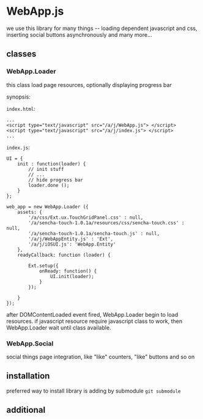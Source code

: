 WebApp.js
=========

we use this library for many things -- loading dependent javascript and css,
inserting social buttons asynchronously and many more...

classes
-------

### WebApp.Loader

this class load page resources, optionally displaying progress bar

synopsis:

`index.html`:

	...
	<script	type="text/javascript" src="/a/j/WebApp.js"> </script>
	<script type="text/javascript" src="/a/j/index.js"> </script>
	...

`index.js`:

	UI = {
		init : function(loader) {
			// init stuff
			// ...
			// hide progress bar
			loader.done ();
		}
	};

	web_app = new WebApp.Loader ({
		assets: {
			'/a/css/Ext.ux.TouchGridPanel.css' : null,
			'/a/sencha-touch-1.0.1a/resources/css/sencha-touch.css' : null,
			'/a/sencha-touch-1.0.1a/sencha-touch.js' : null,
			'/a/j/WebAppEntity.js' : 'Ext',
			'/a/j/iOSUI.js': 'WebApp.Entity'
		},
		readyCallback: function (loader) {
		
			Ext.setup({
				onReady: function() {
					UI.init(loader);
				}
			});

		}
	});

after DOMContentLoaded event fired, WebApp.Loader begin to load resources. if javascript
resource require javascript class to work, then WebApp.Loader wait until class available.

### WebApp.Social

social things page integration, like "like" counters, "like" buttons and so on

installation
------------

preferred way to install library is adding by submodule `git submodule`


additional
----------


